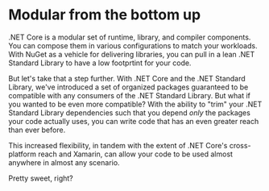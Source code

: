 # Modular from the bottom up

.NET Core is a modular set of runtime, library, and compiler components.  You
can compose them in various configurations to match your workloads.  With NuGet
as a vehicle for delivering  libraries, you can pull in a lean .NET Standard
Library to have a low footprtint for your code.

But let's take that a step further.  With .NET Core and the .NET Standard
Library, we've introduced a set of organized packages guaranteed to be
compatible with any consumers of the .NET Standard Library.  But what if you
wanted to be even more compatible?  With the ability to "trim" your .NET
Standard Library dependencies such that you depend *only* the packages your code
actually uses, you can write code that has an even greater reach than ever
before.

This increased flexibility, in tandem with the extent of .NET Core's cross-
platform reach and Xamarin, can allow your code to be used almost anywhere in
almost any scenario.

Pretty sweet, right?